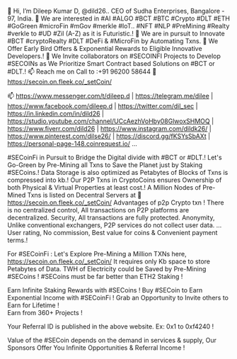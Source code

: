  👋 Hi, I’m Dileep Kumar D, @dild26.. CEO of Sudha Enterprises, Bangalore - 97, India.
 👀 We are interested in #AI #ALGO #BCT #BTC #Crypto #DLT #ETH #GoGreen #microFin #mGov #merkle #IoT.. #NFT #NLP #PreMining #Realty #verkle to #UD #Zil (A-Z) as it is Futuristic.!
 🌱 We are in pursuit to Innovate #BCT #cryptoRealty #DLT #DeFi & #MicroFin by Automating Txns. 
 💞️ We Offer Early Bird Offers & Exponential Rewards to Eligible Innovative Developers.!
 💞️ We Invite collaborators on #SECOINFI Projects to Develop #SECOINs as We Prioritize Smart Contract based Solutions on #BCT or #DLT.!
 📫 Reach me on Call to :+91 96200 58644
 💞️ https://secoin.on.fleek.co/_setCoin/

📫 https://www.messenger.com/t/dileep.d
| https://telegram.me/dilee
| https://www.facebook.com/dileep.d
| https://twitter.com/dil_sec
| https://in.linkedin.com/in/dild26
| https://studio.youtube.com/channel/UCcAezhVoHby08GlwoxSHMOQ
| https://www.fiverr.com/dild26
| https://www.instagram.com/dildk26/
| https://www.pinterest.com/dilse26/
| https://discord.gg/fKSYsSbAXt
| https://personal-page-148.coinrequest.io/
...

#SECoinFi in Pursuit to Bridge the Digital divide with #BCT or #DLT.! 
Let's Go-Green by Pre-Mining all Txns to Save the Planet just by Staking #SECoins.! 
Data Storage is also optimized as Petabytes of Blocks of Txns is compressed into kb.!
Our P2P Txns in CryptoCoins ensures Ownership of both Physical & Virtual Properties at least cost.! 
A Million Nodes of Pre-Mined Txns is listed on Decentral Servers at 
💞️ https://secoin.on.fleek.co/_setCoin/
Advantages of p2p Crypto txn !
There is no centralized control, All transactions on P2P platforms are decentralized.
Security, All transactions are fully protected.
Anonymity, Unlike conventional exchangers, P2P services do not collect user data. ...
User rating, No commission, Best value for coins & Convenient payment terms.!

For #SECoinFi : Let's Explore Pre-Mining a Million TXNs here, 
https://secoin.on.fleek.co/_setCoin/ 
It requires only Kb space to store Petabytes of Data.
TWH of Electricity could be Saved by Pre-Mining #SECoins ! 
#SECoins must be far better than ETH2 Staking !

Earn Infinite Staking Rewards with #SECoins !
Buy #SECoin to Earn Exponential Income with #SECoinFi !
Grab an Opportunity to Invite others to Earn for Lifetime !  
Earn from 360+ Projects !

Your Referral ID is published in the above website.
Ex: 0x1 to 0xf4240 !

Value of the #SECoin depends on the demand in services & supply,
Our Sponsors Offer You Infinite Opportunities & Referral Income !

<!---
dild26/dild26 is a ✨ special ✨ repository because its `README.md` (this file) appears on your GitHub profile.
You can click the Preview link to take a look at your changes.
--->

